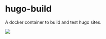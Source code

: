 # hugo-build
A docker container to build and test hugo sites.

[![](https://badge.imagelayers.io/samueldebruyn/hugo-build:latest.svg)](https://imagelayers.io/?images=samueldebruyn/hugo-build:latest 'Get your own badge on imagelayers.io')
